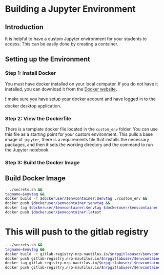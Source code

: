 # Building a Jupyter Environment

## Introduction

It is helpful to have a custom Jupyter environment for your students to access. This can be easily done by creating a container. 

## Setting up the Environment

### Step 1: Install Docker

You must have docker installed on your local computer. If you do not have it installed, you can download it from the [Docker website](https://www.docker.com/products/docker-desktop).

:exclamation: make sure you have setup your docker account and have logged in to the docker desktop application.

### Step 2: View the Dockerfile

There is a template docker file located in the `custom_env` folder. You can use this file as a starting point for your custom environment. This pulls a base image of `jupyter`, there is a requirements file that installs the necessary packages, and then it sets the working directory and the command to run the Jupyter notebook.

### Step 3: Build the Docker Image

## Build Docker Image

```bash
. ./secrets.sh &&
tagname=$envtag &&
docker build -t $dockeruser/$envcontainer:$envtag ./custom_env &&
docker push $dockeruser/$envcontainer:$envtag &&
docker tag $dockeruser/$envcontainer:$envtag $dockeruser/$envcontainer:latest &&
docker push $dockeruser/$envcontainer:latest
```



# This will push to the gitlab registry

```bash
. ./secrets.sh &&
tagname=$envtag &&
docker build -t gitlab-registry.nrp-nautilus.io/$nrpgitlabuser/$envcontainer:$envtag ./custom_env && 
docker push gitlab-registry.nrp-nautilus.io/$nrpgitlabuser/$envcontainer:$envtag && 
docker tag gitlab-registry.nrp-nautilus.io/$nrpgitlabuser/ $envcontainer:$envtag gitlab-registry.nrp-nautilus.io/$nrpgitlabuser/$envcontainer:latest && 
docker push gitlab-registry.nrp-nautilus.io/$nrpgitlabuser/$envcontainer:latest
```